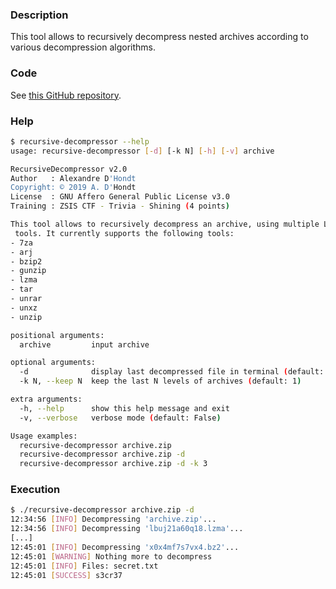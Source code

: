 ### Description

This tool allows to recursively decompress nested archives according to various decompression algorithms.

### Code

See [this GitHub repository](https://github.com/dhondta/recursive-decompressor).

### Help

```sh
$ recursive-decompressor --help
usage: recursive-decompressor [-d] [-k N] [-h] [-v] archive

RecursiveDecompressor v2.0
Author   : Alexandre D'Hondt
Copyright: © 2019 A. D'Hondt
License  : GNU Affero General Public License v3.0
Training : ZSIS CTF - Trivia - Shining (4 points)

This tool allows to recursively decompress an archive, using multiple Linux decompression
 tools. It currently supports the following tools:
- 7za
- arj
- bzip2
- gunzip
- lzma
- tar
- unrar
- unxz
- unzip

positional arguments:
  archive         input archive

optional arguments:
  -d              display last decompressed file in terminal (default: False)
  -k N, --keep N  keep the last N levels of archives (default: 1)

extra arguments:
  -h, --help      show this help message and exit
  -v, --verbose   verbose mode (default: False)

Usage examples:
  recursive-decompressor archive.zip
  recursive-decompressor archive.zip -d
  recursive-decompressor archive.zip -d -k 3

```

### Execution

```sh
$ ./recursive-decompressor archive.zip -d
12:34:56 [INFO] Decompressing 'archive.zip'...
12:34:56 [INFO] Decompressing 'lbuj21a60q18.lzma'...
[...]
12:45:01 [INFO] Decompressing 'x0x4mf7s7vx4.bz2'...
12:45:01 [WARNING] Nothing more to decompress
12:45:01 [INFO] Files: secret.txt
12:45:01 [SUCCESS] s3cr37

```
